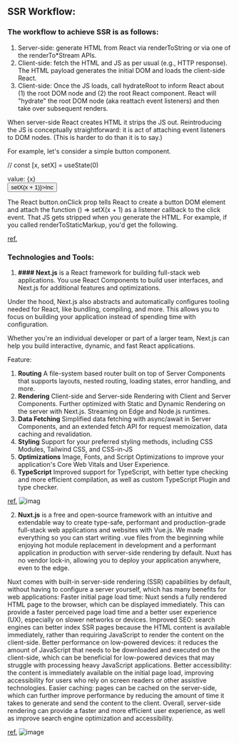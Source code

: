 ## **SSR Workflow:**

### The workflow to achieve SSR is as follows:

1. Server-side: generate HTML from React via renderToString or via one of the renderTo*Stream APIs.
2. Client-side: fetch the HTML and JS as per usual (e.g., HTTP response). The HTML payload generates the initial DOM and loads the client-side React.
3. Client-side: Once the JS loads, call hydrateRoot to inform React about (1) the root DOM node and (2) the root React component. React will "hydrate" the root DOM node (aka reattach event listeners) and then take over subsequent renders.


When server-side React creates HTML it strips the JS out. Reintroducing the JS is conceptually straightforward: it is act of attaching event listeners to DOM nodes. (This is harder to do than it is to say.)

For example, let's consider a simple button component.

// const [x, setX] = useState(0)
<div>value: {x}</div>
<button onClick={() => setX(x + 1)}>Inc</button>

The React button.onClick prop tells React to create a button DOM element and attach the function () => setX(x + 1) as a listener callback to the click event. That JS gets stripped when you generate the HTML. For example, if you called renderToStaticMarkup, you'd get the following.

[ref.](https://www.gatlin.io/content/react-ssr-server-side-rendering)

### **Technologies and Tools:**

1. **#### Next.js** is a React framework for building full-stack web applications. You use React Components to build user interfaces, and Next.js for additional features and optimizations.

Under the hood, Next.js also abstracts and automatically configures tooling needed for React, like bundling, compiling, and more. This allows you to focus on building your application instead of spending time with configuration.

Whether you're an individual developer or part of a larger team, Next.js can help you build interactive, dynamic, and fast React applications.


Feature:
1. **Routing**
	A file-system based router built on top of Server Components that supports layouts, nested routing, loading states, error handling, and more.
2. **Rendering**
	Client-side and Server-side Rendering with Client and Server Components. Further optimized with Static and Dynamic Rendering on the server with Next.js. Streaming on Edge and Node.js runtimes.
3. **Data Fetching**
	Simplified data fetching with async/await in Server Components, and an extended fetch API for request memoization, data caching and revalidation.
4. **Styling**
	Support for your preferred styling methods, including CSS Modules, Tailwind CSS, and CSS-in-JS
5. **Optimizations**
	Image, Fonts, and Script Optimizations to improve your application's Core Web Vitals and User Experience.
6. **TypeScript**
	Improved support for TypeScript, with better type checking and more efficient compilation, as well as custom TypeScript Plugin and type checker.

[ref.](https://nextjs.org/docs)
![imag](https://asperbrothers.com/wp-content/uploads/2021/07/ssr.png)

2. **Nuxt.js** is a free and open-source framework with an intuitive and extendable way to create type-safe, performant and production-grade full-stack web applications and websites with Vue.js.
We made everything so you can start writing .vue files from the beginning while enjoying hot module replacement in development and a performant application in production with server-side rendering by default.
Nuxt has no vendor lock-in, allowing you to deploy your application anywhere, even to the edge.


Nuxt comes with built-in server-side rendering (SSR) capabilities by default, without having to configure a server yourself, which has many benefits for web applications:
Faster initial page load time: Nuxt sends a fully rendered HTML page to the browser, which can be displayed immediately. This can provide a faster perceived page load time and a better user experience (UX), especially on slower networks or devices.
Improved SEO: search engines can better index SSR pages because the HTML content is available immediately, rather than requiring JavaScript to render the content on the client-side.
Better performance on low-powered devices: it reduces the amount of JavaScript that needs to be downloaded and executed on the client-side, which can be beneficial for low-powered devices that may struggle with processing heavy JavaScript applications.
Better accessibility: the content is immediately available on the initial page load, improving accessibility for users who rely on screen readers or other assistive technologies.
Easier caching: pages can be cached on the server-side, which can further improve performance by reducing the amount of time it takes to generate and send the content to the client.
Overall, server-side rendering can provide a faster and more efficient user experience, as well as improve search engine optimization and accessibility.

[ref.](https://nuxt.com/docs/getting-started/introduction)
![image](https://files.codingninjas.in/article_images/server-side-rendering-in-vue-js-1-1639122317.jpg)
